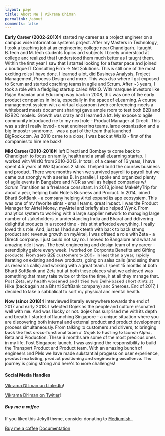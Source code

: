 ```yaml
---
layout: page
title: About Me | Vikrama Dhiman
permalink: /about
comments: false
---
```


<div class="row justify-content-between">
<div class="col-md-8 pr-5">
<p><strong>Early Career (2002-2010):</strong>I started my career as a project engineer on a campus wide information systems project. After my Masters in Technology, I took a teaching job at an engineering college near Chandigarh. I taught B.Tech and M.Tech students topics and subjects I barely understood at college and realized that I understood them much better as I taught them. Within the first year I saw that I started looking for a faster pace and joined a boutique IT Consulting Firm -> Net Solutions. This is still one of the most exciting roles I have done. I learned a lot, did Business Analysis, Project Management, Process Design and more. This was also where I got exposed to Scrum and started coaching teams in agile and Scrum. After ~3 years, I took a role with a fledgling startup called WizIQ. With marquee investors like Rajan Anandan and Educomp way back in 2008, this was one of the early product companies in India, especially in the space of eLearning. A course management system with a virtual classroom (web conferencing meets a whiteboard meets document sharing) gave ample room to test both B2B and B2B2C models. Growth was crazy and I learned a lot. My expose to agile community introduced me to my next role - Product Manager at Directi. This was a stint I really loved - great engineering teams, large organization and a big imposter syndrome. I was a part of the team that launched BigRock.com. As 2010 came to a close, I was back at WizIQ - first of the companies to hire me back!</p>
<p><strong>Mid Career (2010-2018):</strong>I left Directi and Bombay to come back to Chandigarh to focus on family, health and a small eLearning startup. I worked with WizIQ from 2010-2013. In total, of a career of 16 years, I have spent 4.5 years at WizIQ across 2 stints. I helped build the courses business and product. There were months when we survived payroll to payroll but we came out strongly with a series B. In parallel, I spoke and organized plenty of agile events in Bangalore and NCR as well as helped companies w/ Scrum Transition as a freelance consultant. In 2013, joined MakeMyTrip for about a year, helping build Hotels Business and Product. In 2014, joined Bharti SoftBank - a company helping Airtel expand its app ecosystem. This was one of my favorite stints - small teams, great impact. I was the Product Manager for Airtel Money, myAirtel and briefly also helped Wynk. From analytics system to working with a large supplier network to managing large number of stakeholders to understanding India and Bharat and delivering delightful products in a record time - this stint afforded everything. I really loved this role. And, just as I had sunk teeth with back to back strong product and revenue growth on myAirtel, I was offered a role with Zeta - a Directi company. I just could not say no. I moved to Bangalore and what an amazing ride it was. The best engineering and design team of my career - serendipity galore every week. I worked on Corporate Benefits and Gifting products. From zero B2B customers to 200+ in less than a year, rapidly iterating on existing and new products, going on sales calls (and using them as research calls) and working with a great team. I spent 15 months at both Bharti SoftBank and Zeta but at both these places what we achieved was something that many take twice or thrice the time, if at all they manage that. Post Zeta, my health worsened and I tried two Delhi-based short stints at Hike (back again at a Bharti SoftBank company) and Sheroes. End of 2017, I decided to take a sabbatical to sort my physical and mental health.
<p><strong>Now (since 2018):</strong>I interviewed literally everywhere towards the end of 2017 and early 2018. I selected Gojek as the people and culture resonated well with me. And was I lucky or not. Gojek has surprised me with its depth and breath. I started off launching Singapore - a unique situation where you are discovering both internal and external product and product development process simultaneously. From talking to customers and drivers, to bringing back the first cross-functional team at Gojek to hustling to launch Alpha, Beta and Production. These 6 months are some of the most precious ones in my life. Post Singapore launch, I was assigned the responsibility to build the Transport Product and Product team. With an amazing bunch of engineers and PMs we have made substantial progress on user experience, product marketing, product positioning and engineering excellence. The journey is going strong and here's to more challenges! </p>

<h4>Social Media Handles</h4>

<p><a href="https://www.linkedin.com/in/vikrama/" target="_blank">Vikrama Dhiman on LinkedIn</a>!</p>
<p><a href="https://twitter.com/vikramadhiuman/" target="_blank">Vikrama Dhiman on Twitter</a>!</p>

</div>

<div class="col-md-4">

<div class="sticky-top sticky-top-80">
<h5>Buy me a coffee</h5>

<p>If you liked this Jekyll theme, consider donating to <a target="_blank" href="https://github.com/wowthemesnet/mediumish-theme-jekyll">Mediumish <i class="fab fa-github"></i></a>.</p>

<a target="_blank" href="https://www.wowthemes.net/donate/" class="btn btn-danger">Buy me a coffee</a> <a target="_blank" href="https://bootstrapstarter.com/bootstrap-templates/template-mediumish-bootstrap-jekyll/" class="btn btn-warning">Documentation</a>

</div>
</div>
</div>